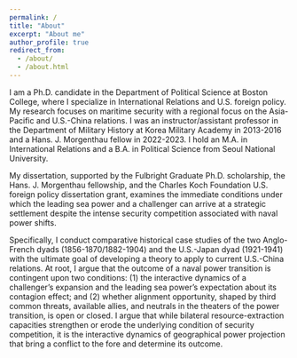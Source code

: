 ```yaml
---
permalink: /
title: "About"
excerpt: "About me"
author_profile: true
redirect_from: 
  - /about/
  - /about.html
---
```


I am a Ph.D. candidate in the Department of Political Science at Boston College, where I specialize in International Relations and U.S. foreign policy. My research focuses on maritime security with a regional focus on the Asia-Pacific and U.S.-China relations. I was an instructor/assistant professor in the Department of Military History at Korea Military Academy in 2013-2016 and a Hans. J. Morgenthau fellow in 2022-2023. I hold an M.A. in International Relations and a B.A. in Political Science from Seoul National University.
 
My dissertation, supported by the Fulbright Graduate Ph.D. scholarship, the Hans. J. Morgenthau fellowship, and the Charles Koch Foundation U.S. foreign policy dissertation grant, examines the immediate conditions under which the leading sea power and a challenger can arrive at a strategic settlement despite the intense security competition associated with naval power shifts.

Specifically, I conduct comparative historical case studies of the two Anglo-French dyads (1856-1870/1882-1904) and the U.S.-Japan dyad (1921-1941) with the ultimate goal of developing a theory to apply to current U.S.-China relations. At root, I argue that the outcome of a naval power transition is contingent upon two conditions: (1) the interactive dynamics of a challenger’s expansion and the leading sea power’s expectation about its contagion effect; and (2) whether alignment opportunity, shaped by third common threats, available allies, and neutrals in the theaters of the power transition, is open or closed. I argue that while bilateral resource-extraction capacities strengthen or erode the underlying condition of security competition, it is the interactive dynamics of geographical power projection that bring a conflict to the fore and determine its outcome. 

